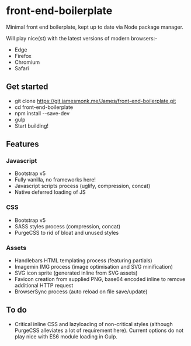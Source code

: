 # front-end-boilerplate
Minimal front end boilerplate, kept up to date via Node package manager.

Will play nice(st) with the latest versions of modern browsers:-
* Edge
* Firefox
* Chromium
* Safari

## Get started
* git clone https://git.jamesmonk.me/James/front-end-boilerplate.git
* cd front-end-boilerplate
* npm install --save-dev
* gulp
* Start building!

## Features

### Javascript
* Bootstrap v5
* Fully vanilla, no frameworks here!
* Javascript scripts process (uglify, compression, concat)
* Native deferred loading of JS

### CSS
* Bootstrap v5
* SASS styles process (compression, concat)
* PurgeCSS to rid of bloat and unused styles

### Assets
* Handlebars HTML templating process (featuring partials)
* Imagemin IMG process (image optimisation and SVG minification)
* SVG icon sprite (generated inline from SVG assets)
* Favicon creation from supplied PNG, base64 encoded inline to remove additional HTTP request
* BrowserSync process (auto reload on file save/update)

## To do
* Critical inline CSS and lazyloading of non-critical styles (although PurgeCSS alleviates a lot of requirement here). Current options do not play nice with ES6 module loading in Gulp.
